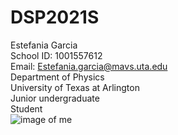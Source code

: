 # DSP2021S #  
Estefania Garcia  
School ID: 1001557612  
Email: Estefania.garcia@mavs.uta.edu  
Department of Physics  
University of Texas at Arlington  
Junior undergraduate  
Student  
![image of me](https://user-images.githubusercontent.com/77997388/106421360-2f4a5b80-6422-11eb-88b5-806daa6a0f5d.jpg)
